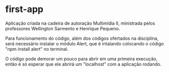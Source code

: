 # first-app

Aplicação criada na cadeira de autoração Multimídia II, ministrada pelos professores Wellington Sarmento e Henrique Pequeno.

Para funcionamento do código, além dos códigos ofertados na disciplina, será necessário instalar o módulo Alert, que é intalando colocando o código "npm install alert" no terminal.

O código pode demorar um pouco para abrir em uma primeira execução, então é só esperar que ele abrirá um "localhost" com a aplicação rodando.
